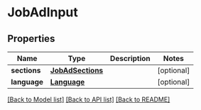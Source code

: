 # JobAdInput

## Properties
Name | Type | Description | Notes
------------ | ------------- | ------------- | -------------
**sections** | [**JobAdSections**](JobAdSections.md) |  | [optional] 
**language** | [**Language**](Language.md) |  | [optional] 

[[Back to Model list]](../README.md#documentation-for-models) [[Back to API list]](../README.md#documentation-for-api-endpoints) [[Back to README]](../README.md)


